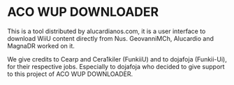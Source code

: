 # ACO WUP DOWNLOADER
This is a tool distributed by alucardianos.com, it is a user interface to download WiiU content directly from Nus. GeovanniMCh, 
Alucardio and MagnaDR worked on it.

We give credits to Cearp and Cera1kiler (FunkiiU) and to dojafoja (Funkii-Ui), for their respective jobs.
Especially to dojafoja who decided to give support to this project of ACO WUP DOWNLOADER.
